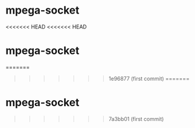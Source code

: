 # mpega-socket
<<<<<<< HEAD
<<<<<<< HEAD
# mpega-socket
=======
>>>>>>> 1e96877 (first commit)
=======
# mpega-socket
>>>>>>> 7a3bb01 (first commit)
